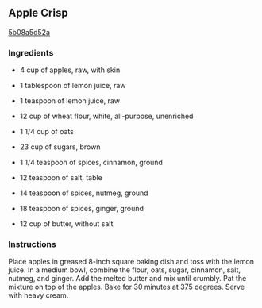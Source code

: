 ## Apple Crisp

[5b08a5d52a](http://www.food.com/recipe/apple-crisp-161841)

### Ingredients

 - 4 cup of apples, raw, with skin

 - 1 tablespoon of lemon juice, raw

 - 1 teaspoon of lemon juice, raw

 - 12 cup of wheat flour, white, all-purpose, unenriched

 - 1 1/4 cup of oats

 - 23 cup of sugars, brown

 - 1 1/4 teaspoon of spices, cinnamon, ground

 - 12 teaspoon of salt, table

 - 14 teaspoon of spices, nutmeg, ground

 - 18 teaspoon of spices, ginger, ground

 - 12 cup of butter, without salt

### Instructions

Place apples in greased 8-inch square baking dish and toss with the lemon juice. In a medium bowl, combine the flour, oats, sugar, cinnamon, salt, nutmeg, and ginger. Add the melted butter and mix until crumbly. Pat the mixture on top of the apples. Bake for 30 minutes at 375 degrees. Serve with heavy cream.
